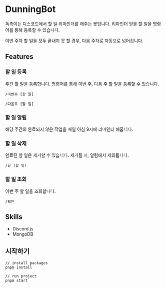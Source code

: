 # DunningBot

독촉이는 디스코드에서 할 일 리마인더를 해주는 봇입니다. 리마인더 받을 할 일을 명령어를 통해 등록할 수 있습니다.

이번 주차 할 일을 모두 끝내지 못 할 경우, 다음 주차로 자동으로 넘어갑니다.

## Features

### 할 일 등록
주간 할 일을 등록합니다. 명령어를 통해 이번 주, 다음 주 할 일을 등록할 수 있습니다. 

```/이번주 [할 일]```

```/다음주 [할 일]```

### 할 일 알림
해당 주간의 완료되지 않은 작업을 매일 아침 9시에 리마인더 해줍니다.

### 할 일 삭제
완료된 할 일은 제거할 수 있습니다. 제거될 시, 알림에서 제외됩니다.

```/끝 [할 일]```

### 할 일 조회
이번 주 할 일을 조회합니다.

```/확인```

## Skills
- Discord.js
- MongoDB


## 시작하기
```angular2html
// install packages
pnpm install

// run project
pnpm start

```

